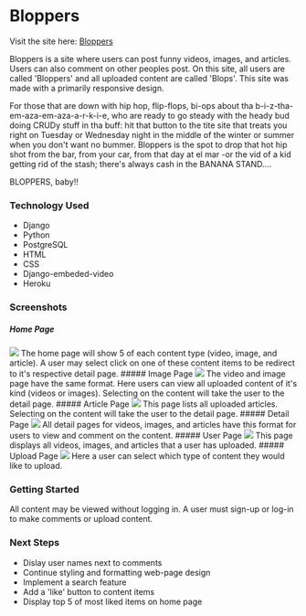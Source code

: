 # Bloppers
Visit the site here: <a href="https://blopper.herokuapp.com/">Bloppers</a>

Bloppers is a site where users can post funny videos, images, and articles. Users can also comment on other peoples post. On this site, all users are called 'Bloppers' and all uploaded content are called 'Blops'. This site was made with a primarily responsive design.

For those that are down with hip hop, flip-flops, bi-ops about tha b-i-z-tha-em-aza-em-aza-a-r-k-i-e, who are ready to go steady with the heady bud doing CRUDy stuff in tha buff: hit that button to the tite site that treats you right on Tuesday or Wednesday night in the middle of the winter or summer when you don't want no bummer. Bloppers is the spot to drop that hot hip shot from the bar, from your car, from that day at el mar -or the vid of a kid getting rid of the stash; there's always cash in the BANANA STAND....

BLOPPERS, baby!!


### Technology Used
* Django
* Python
* PostgreSQL
* HTML
* CSS
* Django-embeded-video
* Heroku

### Screenshots
##### Home Page
<img src="https://imgur.com/KUu9Pkc.png"/>
The home page will show 5 of each content type (video, image, and article). A user may select click on one of these content items to be redirect to it's respective detail page.
##### Image Page
<img src="https://imgur.com/jgEqDi2.png"/>
The video and image page have the same format. Here users can view all uploaded content of it's kind (videos or images). Selecting on the content will take the user to the detail page.
##### Article Page
<img src="https://imgur.com/i2xOSYB.png"/>
This page lists all uploaded articles. Selecting on the content will take the user to the detail page.
##### Detail Page
<img src="https://imgur.com/F3msvQF.png"/>
All detail pages for videos, images, and articles have this format for users to view and comment on the content.
##### User Page
<img src="https://i.imgur.com/nwpElPw.png"/>
This page displays all videos, images, and articles that a user has uploaded.
##### Upload Page
<img src="https://imgur.com/EvItQhm.png"/>
Here a user can select which type of content they would like to upload.

### Getting Started
All content may be viewed without logging in. A user must sign-up or log-in to make comments or upload content.

### Next Steps
* Dislay user names next to comments
* Continue styling and formatting web-page design
* Implement a search feature
* Add a 'like' button to content items
* Display top 5 of most liked items on home page